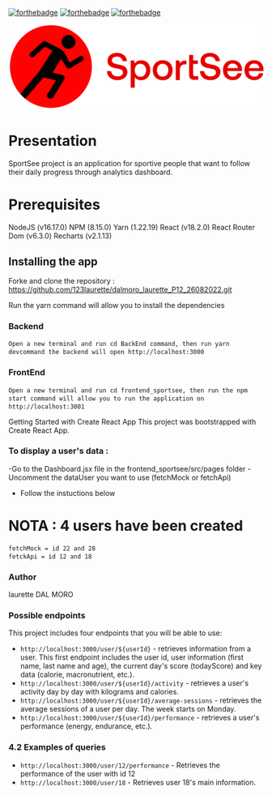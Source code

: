 [![forthebadge](https://forthebadge.com/images/badges/validated-html5.svg)](https://forthebadge.com)
[![forthebadge](https://forthebadge.com/images/badges/uses-css.svg)](https://forthebadge.com)
[![forthebadge](https://forthebadge.com/images/badges/made-with-javascript.svg)](https://forthebadge.com)




![Cover](https://github.com/123laurette/dalmoro_laurette_P12_26082022/blob/master/frontend_sportsee/src/assets/logo.png)




# Presentation
SportSee project is an application for sportive people that want to follow their daily progress through analytics dashboard.

# Prerequisites
NodeJS (v16.17.0)
NPM (8.15.0)
Yarn (1.22.19)
React (v18.2.0) 
React Router Dom (v6.3.0)
Recharts (v2.1.13)


## Installing the app
Forke and clone the repository : https://github.com/123laurette/dalmoro_laurette_P12_26082022.git

Run the yarn command will allow you to install the dependencies

### Backend 
    Open a new terminal and run cd BackEnd command, then run yarn devcommand the backend will open http://localhost:3000

### FrontEnd
    Open a new terminal and run cd frontend_sportsee, then run the npm start command will allow you to run the application on http://localhost:3001


Getting Started with Create React App
This project was bootstrapped with Create React App.

### To display a user's data :
-Go to the Dashboard.jsx file in the frontend_sportsee/src/pages folder
-Uncomment the dataUser you want to use (fetchMock or fetchApi)
- Follow the instuctions below

# NOTA : 4 users have been created
    fetchMock = id 22 and 28
    fetckApi = id 12 and 18


### Author
laurette DAL MORO

### Possible endpoints

This project includes four endpoints that you will be able to use:

- `http://localhost:3000/user/${userId}` - retrieves information from a user. This first endpoint includes the user id, user information (first name, last name and age), the current day's score (todayScore) and key data (calorie, macronutrient, etc.).
- `http://localhost:3000/user/${userId}/activity` - retrieves a user's activity day by day with kilograms and calories.
- `http://localhost:3000/user/${userId}/average-sessions` - retrieves the average sessions of a user per day. The week starts on Monday.
- `http://localhost:3000/user/${userId}/performance` - retrieves a user's performance (energy, endurance, etc.).

### 4.2 Examples of queries

- `http://localhost:3000/user/12/performance` - Retrieves the performance of the user with id 12
- `http://localhost:3000/user/18` - Retrieves user 18's main information.
